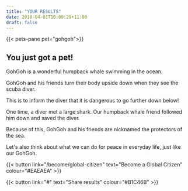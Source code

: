 ```yaml
---
title: "YOUR RESULTS"
date: 2018-04-01T16:00:29+11:00
draft: false
---
```


{{< pets-pane pet="gohgoh">}}

You just got a pet!
---

GohGoh is a wonderful humpback whale swimming in the ocean. 

GohGoh and his friends turn their body upside down when they see the scuba diver. 

This is to inform the diver that it is dangerous to go further down below! 

One time, a diver met a large shark. Our humpback whale friend followed him down and saved the diver. 

Because of this, GohGoh and his friends are nicknamed the protectors of the sea. 

Let's also think about what we can do for peace in everyday life, just like our GohGoh.


{{< button link="/become/global-citizen" text="Become a Global Citizen" colour="#EAEAEA" >}}

{{< button link="#" text="Share results" colour="#B1C46B" >}}
